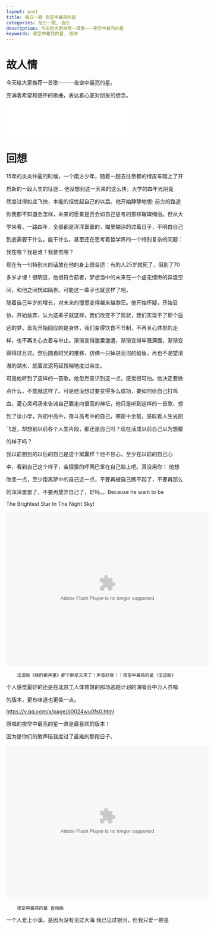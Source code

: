 ```yaml
---
layout: post
title: 每日一歌 夜空中最亮的星
categories: 每日一歌, 音乐
description: 今天给大家推荐一首歌———夜空中最亮的星
keywords: 夜空中最亮的星, 感伤
---
```


# 故人情
今天给大家推荐一首歌———夜空中最亮的星。

充满着希望和感怀的歌曲，表达着心底对朋友的想念。

<iframe frameborder="no" border="0" marginwidth="0" marginheight="0" width="330" height="86" src="//music.163.com/outchain/player?type=2&id=25706282&auto=1&height=66"></iframe>

# 回想

15年的炎炎仲夏的时候，一个南方少年，随着一趟去往帝都的绿皮车踏上了开

启新的一段人生的征途... 他没想到这一天来的这么快，大学的四年光阴竟

然度过得如此飞快，本能的担忧起自己的以后。他开始静静地想: 前方的路途

你我都不知道会怎样，未来的愿景是否会如自己思考的那样璀璨绚丽。但从大

学来看，一路四年，全部都是浑浑噩噩的，糊里糊涂的过着日子，不明白自己

到底需要干什么，能干什么，甚至还在思考着哲学界的一个特别复杂的问题：

我在哪？我是谁？我要去哪？

现在有一句特别火的话放在他的身上很合适：有的人25岁就死了，但到了70

多岁才埋！很明显，他很符合前者，梦想当中的未来在一个虚无缥缈的异度空

间，和他之间恍如隔世。可能这一辈子也就这样了吧。

随着自己年岁的增长，对未来的憧憬变得越来越渺茫。他开始怀疑，开始妥

协，开始放弃，认为这辈子就这样，我们改变不了现状，我们实现不了那个遥

远的梦。首先开始回应的是身体，我们变得饮食不节制，不再关心体型的走

样，也不再关心衣着与举止。渐渐变得邋里邋遢，渐渐变得牢骚满腹，渐渐变

得得过且过。然后随着时光的推移，仿佛一只掉进泥沼的鲶鱼，再也不渴望清

澈的湖水，就着淤泥苟延残喘地度过余生。

可是他听到了这样的一首歌。他忽然意识到这一点，感觉很可怕。他决定要做

点什么，不能就这样了。可是他没想过要变得多么成功，要如何给自己打鸡

血，灌心灵鸡汤来告诫自己要走向很高的神坛，他只是听到这样的一首歌，想

到了读小学，升初中高中，奋斗高考中的自己，寒窗十余载，感叹着人生光阴

飞逝，却想到以前各个人生片段，那还是自己吗？现在活成以前自己以为想要

的样子吗？

我以前想到的以后的自己是这个窝囊样？他不甘心，至少在以前的自己心

中，看到自己这个样子，会狠狠的呼两巴掌在自己脸上吧。真没用你！ 他想

改变一点，至少距离梦中的自己近一点，不要再被自己瞧不起了，不要再那么

的浑浑噩噩了，不要再放弃自己了，好吗。。Because he want to be 

The Brightest Star In The Night Sky!



<embed height="415" width="544" quality="high" allowfullscreen="true" type="application/x-shockwave-flash" src="//static.hdslb.com/miniloader.swf" flashvars="aid=1257310&page=1" pluginspage="//www.adobe.com/shockwave/download/download.cgi?P1_Prod_Version=ShockwaveFlash">

		法语版《我的歌声里》那个胖纸又来了！声音好受！！夜空中最亮的星（法语版)
        
        
 个人感觉最好的还是在北京工人体育馆的那场逃跑计划的演唱会中万人齐唱
 
 的版本，更有味道也更美一点。
 
 <https://v.qq.com/x/page/b0024wu0fs0.html>
 
 原唱的夜空中最亮的星一直是最喜欢的版本！
 
 因为是你们的歌声陪我度过了最难的那段日子。
 
 <embed height="415" width="544" quality="high" allowfullscreen="true" type="application/x-shockwave-flash" src="//static.hdslb.com/miniloader.swf" flashvars="aid=1960664&page=1" pluginspage="//www.adobe.com/shockwave/download/download.cgi?P1_Prod_Version=ShockwaveFlash">

		夜空中最亮的星 吉他版

一个人爱上小溪，是因为没有见过大海   我已见过银河，但我只爱一颗星
